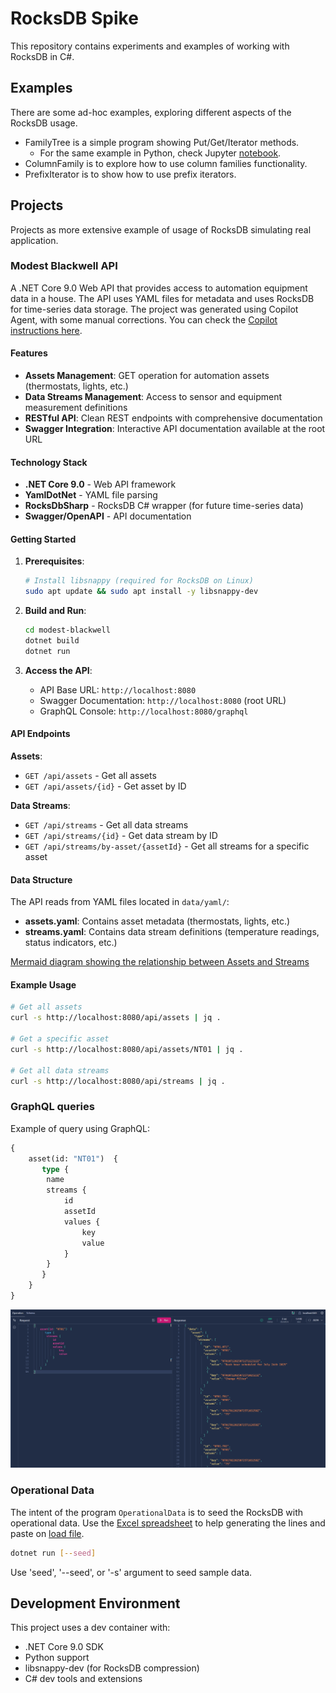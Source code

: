 # RocksDB Spike

This repository contains experiments and examples of working with RocksDB in C#.

## Examples

There are some ad-hoc examples, exploring different aspects of the RocksDB usage.

- FamilyTree is a simple program showing Put/Get/Iterator methods.
    - For the same example in Python, check Jupyter [notebook](./simple_family_tree.ipynb).
- ColumnFamily is to explore how to use column families functionality.
- PrefixIterator is to show how to use prefix iterators.

## Projects

Projects as more extensive example of usage of RocksDB simulating real application.

### Modest Blackwell API

A .NET Core 9.0 Web API that provides access to automation equipment data in a house. The API uses YAML files for metadata and uses RocksDB for time-series data storage. The project was generated using Copilot Agent, with some manual corrections. You can check the [Copilot instructions here](./modest-blackwell/.copilot/Instructions/copilot-instructions.md).

#### Features

- **Assets Management**: GET operation for automation assets (thermostats, lights, etc.)
- **Data Streams Management**: Access to sensor and equipment measurement definitions
- **RESTful API**: Clean REST endpoints with comprehensive documentation
- **Swagger Integration**: Interactive API documentation available at the root URL

#### Technology Stack

- **.NET Core 9.0** - Web API framework
- **YamlDotNet** - YAML file parsing
- **RocksDbSharp** - RocksDB C# wrapper (for future time-series data)
- **Swagger/OpenAPI** - API documentation

#### Getting Started

1. **Prerequisites**:
   ```bash
   # Install libsnappy (required for RocksDB on Linux)
   sudo apt update && sudo apt install -y libsnappy-dev
   ```

2. **Build and Run**:
   ```bash
   cd modest-blackwell
   dotnet build
   dotnet run
   ```

3. **Access the API**:
   - API Base URL: `http://localhost:8080`
   - Swagger Documentation: `http://localhost:8080` (root URL)
   - GraphQL Console: `http://localhost:8080/graphql`

#### API Endpoints

**Assets**:
- `GET /api/assets` - Get all assets
- `GET /api/assets/{id}` - Get asset by ID

**Data Streams**:
- `GET /api/streams` - Get all data streams
- `GET /api/streams/{id}` - Get data stream by ID
- `GET /api/streams/by-asset/{assetId}` - Get all streams for a specific asset

#### Data Structure

The API reads from YAML files located in `data/yaml/`:

- **assets.yaml**: Contains asset metadata (thermostats, lights, etc.)
- **streams.yaml**: Contains data stream definitions (temperature readings, status indicators, etc.)

[Mermaid diagram showing the relationship between Assets and Streams](./modest-blackwell/.copilot/Instructions/assets-class-diagram.md)

#### Example Usage

```bash
# Get all assets
curl -s http://localhost:8080/api/assets | jq .

# Get a specific asset
curl -s http://localhost:8080/api/assets/NT01 | jq .

# Get all data streams
curl -s http://localhost:8080/api/streams | jq .
```

### GraphQL queries

Example of query using GraphQL:

```GraphQL
{
    asset(id: "NT01")  {
       type {
        name
        streams {
            id
            assetId
            values {
                key
                value
            }
        }
       }
    }
}
```

![GraphQL console example](./graphql-console-example.png)

### Operational Data

The intent of the program `OperationalData` is to seed the RocksDB with operational data. Use the [Excel spreadsheet](./modest-blackwell/OperationalData/load/Operational_poc_data.xlsx) to help generating the lines and paste on [load file](./modest-blackwell/OperationalData/load/alarm-data-load.txt).

```bash
dotnet run [--seed]
```

Use 'seed', '--seed', or '-s' argument to seed sample data.

## Development Environment

This project uses a dev container with:
- .NET Core 9.0 SDK
- Python support
- libsnappy-dev (for RocksDB compression)
- C# dev tools and extensions
